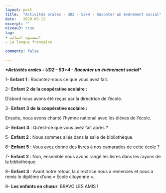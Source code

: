 ```yaml
---
layout: post
title:  "Activités orales - UD2 - S3+4 - Raconter un événement social"
date:   2020-05-12
excerpt: ""
niveau3: true
tag:
- المستوى الثالث 
- La langue française

comments: false

---
```


<div style="direction:ltr">

***\*Activités orales - UD2 – S3+4 - Raconter un événement social\****



1- **Enfant 1** : Racontez-nous ce que vous avez fait.

2- **Enfant** **2** **de la coopérative scolaire :**

D’abord nous avons été reçus par la directrice de l’école.

3- **Enfant** **3** **de la coopérative scolaire :**

Ensuite, nous avons chanté l’hymne national avec les élèves de l’école.

4- **Enfant** **4** : Qu’est-ce que vous avez fait après ?

5- **Enfant 2** : Nous sommes allés dans la salle de bibliothèque.

6- **Enfant** **5** : Vous avez donné des livres à nos camarades de cette école ?

7- **Enfant** **2** : Non, ensemble nous avons rangé les livres dans les rayons de la bibliothèque.

8- **Enfant** **3** : Avant notre retour, la directrice nous a remerciés et nous a remis le diplôme d’une « École citoyenne ».

9- **Les enfants en chœur**: BRAVO LES AMIS !

</div>
